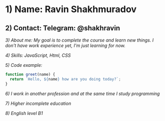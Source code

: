 # 1) Name: Ravin Shakhmuradov

## 2) Contact: Telegram: @shakhravin

_3) About me: My goal is to complete the course and learn new things. I don't have work experience yet, I'm just learning for now._

_4) Skills: JavaScript, Html, CSS_

_5) Code example:_

```javascript
function greet(name) {
  return `Hello, ${name} how are you doing today?`;
}
```

_6) I work in another profession and at the same time I study programming_

_7) Higher incomplete education_

_8) English level B1_
